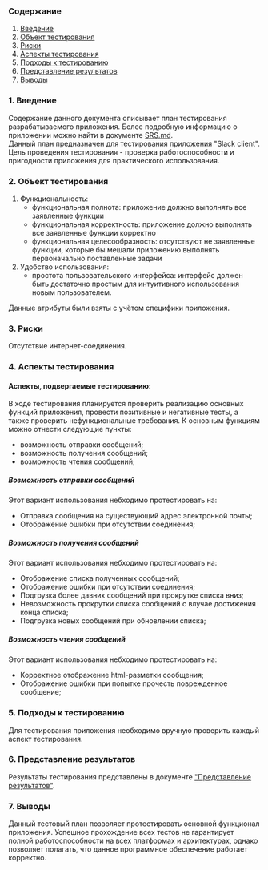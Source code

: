 ﻿### Содержание
  1. [Введение](#1)
  2. [Объект тестирования](#2)
  3. [Риски](#4)
  4. [Аспекты тестирования](#5)<br>
5. [Подходы к тестированию](#6)
6. [Представление результатов](#7)
7. [Выводы](#8)


<a name="1"></a>
### 1. Введение
Содержание данного документа описывает план тестирования разрабатываемого приложения. Более подробную информацию о приложении можно найти в документе [SRS.md](https://github.com/valerycadovic/VMail/blob/master/Documents/Requirements.md).  
Данный план предназначен для тестирования приложения "Slack client". Цель проведения тестирования - проверка работоспособности и пригодности приложения для практического использования.

<a name="2"></a>
### 2. Объект тестирования

1. Функциональность:
	+ функциональная полнота: приложение должно выполнять все заявленные функции
	+ функциональная корректность: приложение должно выполнять все заявленные функции корректно
	+ функциональная целесообразность: отсутствуют не заявленные функции, которые бы мешали приложению выполнять первоначально поставленные задачи
2.  Удобство использования:
	+ простота пользовательского интерфейса: интерфейс должен быть достаточно простым для интуитивного использования новым пользователем.

Данные атрибуты были взяты с учётом специфики приложения.

<a name="3"></a>
### 3. Риски

Отсутствие интернет-соединения. 

<a name="4"></a>
### 4. Аспекты тестирования

#### Аспекты, подвергаемые тестированию:

В ходе тестирования планируется проверить реализацию основных функций приложения, провести позитивные и негативные тесты, а также проверить нефункциональные требования.
К основным функциям можно отнести следующие пункты:
* возможность отправки сообщений;
* возможность получения сообщений;
* возможность чтения сообщений;

##### Возможность отправки сообщений
Этот вариант использования небходимо протестировать на:
* Отправка сообщения на существующий адрес электронной почты;
* Отображение ошибки при отсутствии соединения;

##### Возможность получения сообщений
Этот вариант использования небходимо протестировать на:
* Отображение списка полученных сообщений;
* Отображение ошибки при отсутствии соединения;
* Подгрузка более давних сообщений при прокрутке списка вниз;
* Невозможность прокрутки списка сообщений с влучае достижения конца списка;
* Подгрузка новых сообщений при обновлении списка;

##### Возможность чтения сообщений
Этот вариант использования небходимо протестировать на:
* Корректное отображение html-разметки сообщения;
* Отображение ошибки при попытке прочесть поврежденное сообщение;

<a name="5"></a>
### 5. Подходы к тестированию
Для тестирования приложения необходимо вручную проверить каждый аспект тестирования.

<a name="6"></a>
### 6. Представление результатов

Результаты тестирования представлены в документе ["Представление результатов"](https://github.com/valerycadovic/VMail/blob/master/Documents/Testing/Results.md).

<a name="7"></a>
### 7. Выводы
Данный тестовый план позволяет протестировать основной функционал приложения. Успешное прохождение всех тестов не гарантирует полной работоспособности на всех платформах и архитектурах, однако позволяет полагать, что данное программное обеспечение работает корректно.